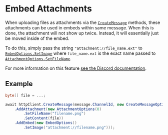 # Embed Attachments
When uploading files as attachments via the [`CreateMessage`](xref:Discore.Http.DiscordHttpClient.CreateMessage*) methods, these attachments can be used in embeds within same message. When this is done, the attachment will not show up twice. Instead, it will essentially just be moved inside of the embed.

To do this, simply pass the string `"attachment://file_name.ext"` to [`EmbedOptions.SetImage`](xref:Discore.Http.EmbedOptions.SetImage*) where `file_name.ext` is the exact name passed to [`AttachmentOptions.SetFileName`](xref:Discore.Http.AttachmentOptions.SetFileName*).

For more information on this feature [see the Discord documentation](https://discord.com/developers/docs/reference#editing-message-attachments-using-attachments-within-embeds).

## Example
```csharp
byte[] file = ...;

await httpClient.CreateMessage(message.ChannelId, new CreateMessageOptions()
    .AddAttachment(new AttachmentOptions(0)
        .SetFileName("filename.png")
        .SetContent(file))
    .AddEmbed(new EmbedOptions()
        .SetImage("attachment://filename.png")));
```
